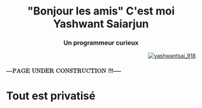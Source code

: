 
<h1 align="center">"Bonjour les amis" C'est moi Yashwant Saiarjun</h1>

<h3 align="center">Un programmeur curieux</h3>



<p align="right"> <a href="https://twitter.com/yashwantsai_918" target="blank"><img src="https://img.shields.io/twitter/follow/yashwantsai_918?logo=twitter&style=for-the-badge" alt="yashwantsai_918" /></a> </p>


<h1 style = "font-family: math;font-size:16px;">---PAGE UNDER CONSTRUCTION !!!----</h1>
<p align="center">
  <h1 >Tout est privatisé</h1>
</p>  



